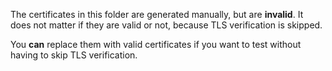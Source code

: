 The certificates in this folder are generated manually, but are **invalid**.
It does not matter if they are valid or not, because TLS verification is skipped.

You **can** replace them with valid certificates if you want to test without having to skip TLS verification.